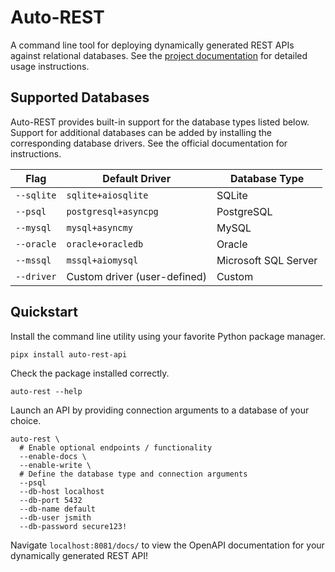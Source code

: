 # Auto-REST

A command line tool for deploying dynamically generated REST APIs against relational databases.
See the [project documentation](https://better-hpc.github.io/auto-rest/) for detailed usage instructions.

## Supported Databases

Auto-REST provides built-in support for the database types listed below.
Support for additional databases can be added by installing the corresponding database drivers.
See the official documentation for instructions.

| Flag       | Default Driver               | Database Type        |
|------------|------------------------------|----------------------|
| `--sqlite` | `sqlite+aiosqlite`           | SQLite               |
| `--psql`   | `postgresql+asyncpg`         | PostgreSQL           |
| `--mysql`  | `mysql+asyncmy`              | MySQL                |
| `--oracle` | `oracle+oracledb`            | Oracle               |
| `--mssql`  | `mssql+aiomysql`             | Microsoft SQL Server |
| `--driver` | Custom driver (user-defined) | Custom               |

## Quickstart

Install the command line utility using your favorite Python package manager.

```shell
pipx install auto-rest-api
```

Check the package installed correctly.

```shell
auto-rest --help
```

Launch an API by providing connection arguments to a database of your choice.

```shell
auto-rest \
  # Enable optional endpoints / functionality
  --enable-docs \
  --enable-write \
  # Define the database type and connection arguments
  --psql 
  --db-host localhost
  --db-port 5432
  --db-name default
  --db-user jsmith
  --db-password secure123!
```

Navigate `localhost:8081/docs/` to view the OpenAPI documentation for your dynamically generated REST API!

